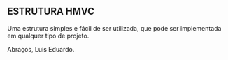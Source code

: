 ## ESTRUTURA HMVC

Uma estrutura simples e fácil de ser utilizada, que pode ser implementada em qualquer tipo de projeto.

Abraços, Luis Eduardo.